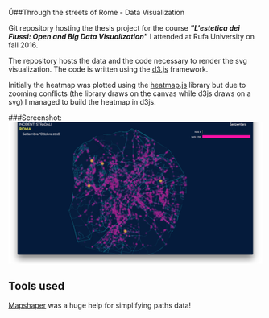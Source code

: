 Ú##Through the streets of Rome - Data Visualization

Git repository hosting the thesis project for the course ***"L'estetica dei Flussi: Open and Big Data Visualization"*** I attended at Rufa University on fall 2016.

The repository hosts the data and the code necessary to render the svg visualization. The code is written using the [d3.js](https://d3js.org)  framework.

Initially the heatmap was plotted using the [heatmap.js](https://www.patrick-wied.at/static/heatmapjs/) library but due to zooming conflicts (the library draws on the canvas while d3js draws on a svg) I managed to build the heatmap in d3js.

###Screenshot:
![rome data viz](rome-dataviz-heatmap-rev1/screenshot_2016-12-28.png "data viz")

## Tools used
[Mapshaper](http://mapshaper) was a huge help for simplifying paths data!
